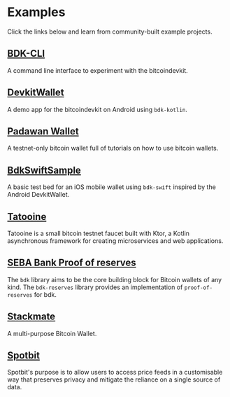 # Examples

Click the links below and learn from community-built example projects.

## [BDK-CLI](https://github.com/bitcoindevkit/bdk-cli)
A command line interface to experiment with the bitcoindevkit.

## [DevkitWallet](https://github.com/thunderbiscuit/devkit-wallet)
A demo app for the bitcoindevkit on Android using `bdk-kotlin`.

## [Padawan Wallet](https://github.com/thunderbiscuit/padawan-wallet)
A testnet-only bitcoin wallet full of tutorials on how to use bitcoin wallets.

## [BdkSwiftSample](https://github.com/futurepaul/BdkSwiftSample)
A basic test bed for an iOS mobile wallet using `bdk-swift` inspired by the Android DevkitWallet.

## [Tatooine](https://github.com/thunderbiscuit/tatooine)
Tatooine is a small bitcoin testnet faucet built with Ktor, a Kotlin asynchronous framework for creating microservices and web applications.

## [SEBA Bank Proof of reserves](https://github.com/bitcoindevkit/bdk-reserves)
The `bdk` library aims to be the core building block for Bitcoin wallets of any kind. The `bdk-reserves` library provides an implementation of `proof-of-reserves` for bdk.

## [Stackmate](https://github.com/StackmateNetwork/the-stackmate)
A multi-purpose Bitcoin Wallet.

## [Spotbit](https://github.com/BlockchainCommons/spotbit)
Spotbit's purpose is to allow users to access price feeds in a customisable way that preserves privacy and mitigate the reliance on a single source of data.